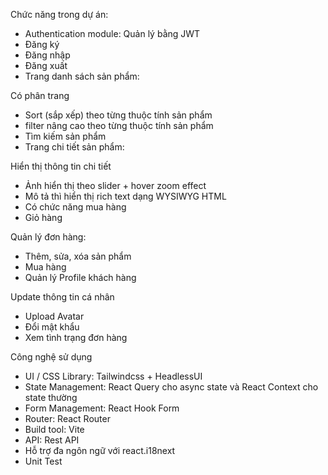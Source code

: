 Chức năng trong dự án: 
- Authentication module: Quản lý bằng JWT
- Đăng ký
- Đăng nhập
- Đăng xuất
- Trang danh sách sản phẩm:

Có phân trang
- Sort (sắp xếp) theo từng thuộc tính sản phẩm
- filter nâng cao theo từng thuộc tính sản phẩm
- Tìm kiếm sản phẩm
- Trang chi tiết sản phẩm:

Hiển thị thông tin chi tiết
- Ảnh hiển thị theo slider + hover zoom effect
- Mô tả thì hiển thị rich text dạng WYSIWYG HTML
- Có chức năng mua hàng
- Giỏ hàng

Quản lý đơn hàng: 
- Thêm, sửa, xóa sản phẩm
- Mua hàng
- Quản lý Profile khách hàng

Update thông tin cá nhân
- Upload Avatar
- Đổi mật khẩu
- Xem tình trạng đơn hàng

Công nghệ sử dụng
- UI / CSS Library: Tailwindcss + HeadlessUI
- State Management: React Query cho async state và React Context cho state thường
- Form Management: React Hook Form
- Router: React Router
- Build tool: Vite
- API: Rest API 
- Hỗ trợ đa ngôn ngữ với react.i18next
- Unit Test
